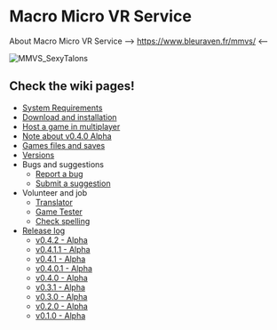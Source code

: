 # Macro Micro VR Service

About Macro Micro VR Service --> https://www.bleuraven.fr/mmvs/ <--

![MMVS_SexyTalons](https://user-images.githubusercontent.com/7216958/154977012-87b35140-d851-445e-9328-b4a5e370116c.jpg)

## Check the wiki pages!
- [System Requirements](https://github.com/xavier150/MMVS/wiki/System-requirements)
- [Download and installation](https://github.com/xavier150/MMVS/wiki/Download-and-installation)
- [Host a game in multiplayer](https://github.com/xavier150/MMVS/wiki/Host)
- [Note about v0.4.0 Alpha](https://github.com/xavier150/MMVS/wiki/v0.4.0-Alpha)
- [Games files and saves](https://github.com/xavier150/MMVS/wiki/Save)
- [Versions](https://github.com/xavier150/MMVS/wiki/Versions)
- Bugs and suggestions
  - [Report a bug](https://github.com/xavier150/MMVS/wiki/Bug-Report)
  - [Submit a suggestion](https://github.com/xavier150/MMVS/wiki/Suggestion)
- Volunteer and job
  - [Translator](https://github.com/xavier150/MMVS/wiki/Translator)
  - [Game Tester](https://github.com/xavier150/MMVS/wiki/Game-Tester)
  - [Check spelling](https://github.com/xavier150/MMVS/wiki/Check-spelling)
- [Release log](https://github.com/xavier150/MMVS/wiki/Release-log)
  - [v0.4.2 - Alpha](https://github.com/xavier150/MMVS/blob/main/ReleaseLog/v0.4.2_Alpha.md)
  - [v0.4.1.1 - Alpha](https://github.com/xavier150/MMVS/blob/main/ReleaseLog/v0.4.1.1_Alpha.md)
  - [v0.4.1 - Alpha](https://github.com/xavier150/MMVS/blob/main/ReleaseLog/v0.4.1_Alpha.md)
  - [v0.4.0.1 - Alpha](https://github.com/xavier150/MMVS/blob/main/ReleaseLog/v0.4.0.1_Alpha.md)
  - [v0.4.0 - Alpha](https://github.com/xavier150/MMVS/blob/main/ReleaseLog/v0.4.0_Alpha.md)
  - [v0.3.1 - Alpha](https://github.com/xavier150/MMVS/blob/main/ReleaseLog/v0.3.1_Alpha.md)
  - [v0.3.0 - Alpha](https://github.com/xavier150/MMVS/blob/main/ReleaseLog/v0.3.0_Alpha.md)
  - [v0.2.0 - Alpha](https://github.com/xavier150/MMVS/blob/main/ReleaseLog/v0.2.0_Alpha.md)
  - [v0.1.0 - Alpha](https://github.com/xavier150/MMVS/blob/main/ReleaseLog/v0.1.0_Alpha.md)
